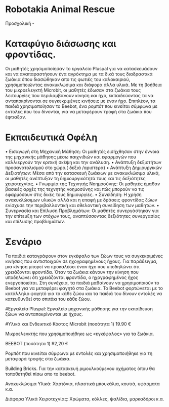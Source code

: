# Robotakia Animal Rescue
 Προσχολική - 
 
# Καταφύγιο διάσωσης και φροντίδας.
Οι μαθητές χρησιμοποίησαν το εργαλείο Pluspal για να κατασκευάσουν και να αναπαραστήσουν ένα αγρόκτημα με τα δικά τους διαδραστικά ζωάκια όπου διασώθηκαν απο τις φωτιές του καλοκαιριού, χρησιμοποιώντας ανακυκλώσιμα και διάφορα άλλα υλικά. Με τη βοήθεια του μικροελεγκτή Microbit, οι μαθητές έδωσαν στα ζωάκια τους λειτουργίες που περιλαμβάνουν κίνηση και ήχο, εκπαιδεύοντας τα να ανταποκρίνονται σε συγκεκριμένες κινήσεις με έναν ήχο. Επιπλέον, τα παιδιά χρησιμοποίησαν το Beebot, ένα ρομπότ που κινείται σύμφωνα με εντολές που του δίνονται, για να μεταφέρουν τροφή στα ζωάκια που έφτιαξαν.

# Εκπαιδευτικά Οφέλη
•	Εισαγωγή στη Μηχανική Μάθηση: Οι μαθητές εισήχθησαν στην έννοια της μηχανικής μάθησης μέσω παιχνιδιών και εφαρμογών που καλλιεργούν την κριτική σκέψη και την ανάλυση.
•	Ανάπτυξη δεξιοτήτων προσανατολισμού στο χώρο.( δεξιά /αριστερά)
•	Ανάπτυξη Δημιουργικών Δεξιοτήτων: Μέσα από την κατασκευή ζωάκιων με ανακυκλώσιμα υλικά, οι μαθητές ανέπτυξαν τη δημιουργικότητά τους και τις δεξιότητες χειροτεχνίας.
•	Γνωριμία της Τεχνητής Νοημοσύνης: Οι μαθητές έμαθαν βασικές αρχές της τεχνητής νοημοσύνης και πώς μπορούν να τις εφαρμόσουν στις δικές τους δημιουργίες.
•	Συνείδηση: Η χρήση ανακυκλώσιμων υλικών αλλά και η επαφή με δράσεις φροντίδας ζώων ενίσχυσε την περιβαλλοντική και εθελοντική συνείδηση των μαθητών. 
•	Συνεργασία και Επίλυση Προβλημάτων: Οι μαθητές συνεργάστηκαν για την επίτευξη των στόχων τους, αναπτύσσοντας δεξιότητες συνεργασίας και επίλυσης προβλημάτων.

# Σενάριο
Τα παιδιά καταγράφουν στον εγκέφαλο των ζώων τους να συγκεκριμένες κινήσεις που αντιστοιχούν σε ηχογραφημένους ήχους. Για παράδειγμα, μια κίνηση μπορεί να προκαλέσει έναν ήχο που υποδηλώνει ότι χρειάζονται φροντίδα. Όταν τα ζωάκια κάνουν την κίνηση που υποδηλώνει ότι χρειάζονται φροντίδα, ο ηχογραφημένος ήχος ενεργοποιείται. Στη συνέχεια, τα παιδιά μαθαίνουν να χρησιμοποιούν το Beebot για να μεταφέρει φαγητό στα ζωάκια. Το Beebot φορτώνεται με το κατάλληλο φαγητό για το κάθε ζώου και τα παιδιά του δίνουν εντολές να κατευθυνθεί στο σπιτάκι του κάθε ζώου.

#Εργαλεία
Pluspal: Εργαλείο μηχανικής μάθησης για την εκπαίδευση ζώων να ανταποκρίνονται με ήχους.

#Υλικά και Ενδεικτικό Κόστος
Microbit (ποσότητα 1) 19.90 €

Μικροελεγκτής που χρησιμοποιήθηκε ως «εγκέφαλος» για τα ζωάκια.

BEEBOT (ποσότητα 1) 92,20 €

Ρομπότ που κινείται σύμφωνα με εντολές και χρησιμοποιήθηκε για τη μεταφορά τροφής στα ζωάκια.

Building Bricks. Για την κατασκευή ριμουλκούμενου οχήματος όπου θα τοποθετηθεί πίσω απο το beebot.

Ανακυκλώσιμα Υλικά: Χαρτόνια, πλαστικά μπουκάλια, κουτιά, υφάσματα κ.α.

Διάφορα Υλικά Χειροτεχνίας: Χρώματα, κόλλες, ψαλίδια, μαρκαδόροι κ.α.
